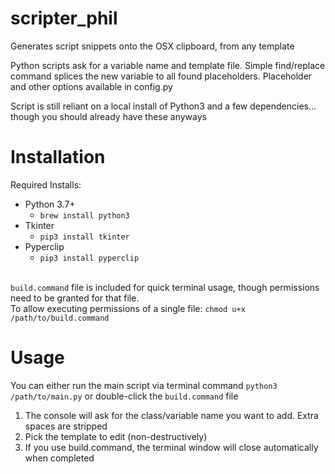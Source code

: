 # scripter_phil
Generates script snippets onto the OSX clipboard, from any template

Python scripts ask for a variable name and template file. Simple find/replace command splices the new variable to all found placeholders. Placeholder and other options available in config.py

Script is still reliant on a local install of Python3 and a few dependencies... though you should already have these anyways

# Installation
Required Installs:
 - Python 3.7+
    - `brew install python3`
 - Tkinter
    - `pip3 install tkinter`
 - Pyperclip
    - `pip3 install pyperclip` <br> <br>
 
 <p><code>build.command</code> file is included for quick terminal usage, though permissions need to be granted for that file. <br>
To allow executing permissions of a single file: <code>chmod u+x /path/to/build.command</code> </p>

# Usage
You can either run the main script via terminal command `python3 /path/to/main.py` or double-click the `build.command` file

1. The console will ask for the class/variable name you want to add. Extra spaces are stripped <br>
2. Pick the template to edit (non-destructively)<br>
3. If you use build.command, the terminal window will close automatically when completed<br>
